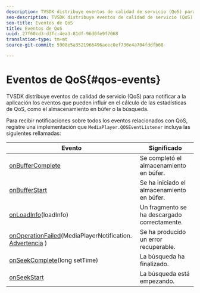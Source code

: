 ```yaml
---
description: TVSDK distribuye eventos de calidad de servicio (QoS) para notificar a la aplicación los eventos que pueden influir en el cálculo de las estadísticas de QoS, como el almacenamiento en búfer o la búsqueda.
seo-description: TVSDK distribuye eventos de calidad de servicio (QoS) para notificar a la aplicación los eventos que pueden influir en el cálculo de las estadísticas de QoS, como el almacenamiento en búfer o la búsqueda.
seo-title: Eventos de QoS
title: Eventos de QoS
uuid: 27f60cd3-d3fc-4ea3-81df-96d0fe9f7068
translation-type: tm+mt
source-git-commit: 5908e5a3521966496aeec0ef730e4a704fddfb68

---
```



# Eventos de QoS{#qos-events}

TVSDK distribuye eventos de calidad de servicio (QoS) para notificar a la aplicación los eventos que pueden influir en el cálculo de las estadísticas de QoS, como el almacenamiento en búfer o la búsqueda.

Para recibir notificaciones sobre todos los eventos relacionados con QoS, registre una implementación que `MediaPlayer.QOSEventListener` incluya las siguientes rellamadas:

| Evento | Significado |
|---|---|
| [onBufferComplete](https://help.adobe.com/en_US/primetime/api/psdk/javadoc_1.4/com/adobe/mediacore/MediaPlayer.QOSEventListener.html#onBufferComplete()) | Se completó el almacenamiento en búfer. |
| [onBufferStart](https://help.adobe.com/en_US/primetime/api/psdk/javadoc_1.4/com/adobe/mediacore/MediaPlayer.QOSEventListener.html#onBufferStart()) | Se ha iniciado el almacenamiento en búfer. |
| [onLoadInfo](https://help.adobe.com/en_US/primetime/api/psdk/javadoc_1.4/com/adobe/mediacore/MediaPlayer.QOSEventListener.html#onLoadInfo(com.adobe.mediacore.qos.LoadInfo))(loadInfo) | Un fragmento se ha descargado correctamente. |
| [onOperationFailed](https://help.adobe.com/en_US/primetime/api/psdk/javadoc_1.4/com/adobe/mediacore/MediaPlayer.QOSEventListener.html)(MediaPlayerNotification. [Advertencia](https://help.adobe.com/en_US/primetime/api/psdk/javadoc_1.4/com/adobe/mediacore/MediaPlayerNotification.Warning.html) ) | Se ha producido un error recuperable. |
| [onSeekComplete](https://help.adobe.com/en_US/primetime/api/psdk/javadoc_1.4/com/adobe/mediacore/MediaPlayer.QOSEventListener.html#onSeekComplete(long))(long setTime) | La búsqueda ha finalizado. |
| [onSeekStart](https://help.adobe.com/en_US/primetime/api/psdk/javadoc_1.4/com/adobe/mediacore/MediaPlayer.QOSEventListener.html#onSeekStart()) | La búsqueda está empezando. |